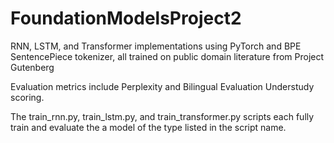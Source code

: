 # FoundationModelsProject2
RNN, LSTM, and Transformer implementations using PyTorch and BPE SentencePiece tokenizer, all trained on public domain literature from Project Gutenberg

Evaluation metrics include Perplexity and Bilingual Evaluation Understudy scoring. 

The train_rnn.py, train_lstm.py, and train_transformer.py scripts each fully train and evaluate the a model of the type listed in the script name.

